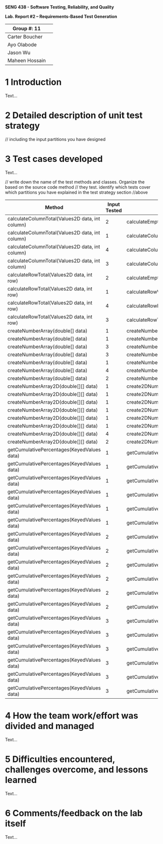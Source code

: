 **SENG 438 - Software Testing, Reliability, and Quality**

**Lab. Report \#2 – Requirements-Based Test Generation**

| Group \#: 11   |     |
| -------------- | --- |
| Carter Boucher                |   
| Ayo Olabode              |   
| Jason Wu               |   
| Maheen Hossain                |   

# 1 Introduction

Text…

# 2 Detailed description of unit test strategy

// including the input partitions you have designed

# 3 Test cases developed

Text…

// write down the name of the test methods and classes. Organize the based on
the source code method // they test. identify which tests cover which partitions
you have explained in the test strategy section //above

| Method                                          | Input Tested | Test Name                                   | Result |
|-------------------------------------------------|--------------|---------------------------------------------|--------|
| calculateColumnTotal(Values2D data, int column) | 2            | calculateEmptyColumn()                      | P      |
| calculateColumnTotal(Values2D data, int column) | 1            | calculateColumnWithNull()                   | P      |
| calculateColumnTotal(Values2D data, int column) | 4            | calculateColumnRandomValues()               | P      |
| calculateColumnTotal(Values2D data, int column) | 3            | calculateColumnTotalWithNegitiveIntegers()  | F      |
| calculateRowTotal(Values2D data, int row)       | 2            | calculateEmptyRow()                         | P      |
| calculateRowTotal(Values2D data, int row)       | 1            | calculateRowWithNull()                      | P      |
| calculateRowTotal(Values2D data, int row)       | 4            | calculateRowRandomValues()                  | P      |
| calculateRowTotal(Values2D data, int row)       | 3            | calculateRowTotalWithNegitiveIntegers()     | F      |
| createNumberArray(double[] data)                | 1            | createNumberArrayZero()                     | F      |
| createNumberArray(double[] data)                | 1            | createNumberArrayOneElement()               | F      |
| createNumberArray(double[] data)                | 3            | createNumberArrayTwoElements()              | F      |
| createNumberArray(double[] data)                | 3            | createNumberArrayThreeElements()            | F      |
| createNumberArray(double[] data)                | 1            | createNumberArrayEmpty()                    | P      |
| createNumberArray(double[] data)                | 4            | createNumberArrayNull()                     | P      |
| createNumberArray(double[] data)                | 2            | createNumberArrayMinMax()                   | F      |
| createNumberArray2D(double[][] data)            | 1            | create2DNumberArrayZero()                   | F      |
| createNumberArray2D(double[][] data)            | 1            | create2DNumberArrayOneElement()             | F      |
| createNumberArray2D(double[][] data)            | 1            | create2DNumberArrayTwoElements()            | F      |
| createNumberArray2D(double[][] data)            | 1            | create2DNumberArrayEmpty()                  | P      |
| createNumberArray2D(double[][] data)            | 1            | create2DNumberArrayEmptyFirst()             | F      |
| createNumberArray2D(double[][] data)            | 1            | create2DNumberArrayEmptySecond()            | F      |
| createNumberArray2D(double[][] data)            | 4            | create2DNumberArrayNull()                   | P      |
| createNumberArray2D(double[][] data)            | 2            | create2DNumberArrayMinMax()                 | F      |
| getCumulativePercentages(KeyedValues data)      | 1            | getCumulativePercentagesItemCountPos()      | P      |
| getCumulativePercentages(KeyedValues data)      | 1            | getCumulativePercentagesTotalPos()          | P      |
| getCumulativePercentages(KeyedValues data)      | 1            | getCumulativePercentagesValuesWithKeyPos()  | P      |
| getCumulativePercentages(KeyedValues data)      | 1            | getCumulativePercentagesIndexWithKeyPos()   | P      |
| getCumulativePercentages(KeyedValues data)      | 1            | getCumulativePercentagesKeyWithIndexPos()   | P      |
| getCumulativePercentages(KeyedValues data)      | 1            | getCumulativePercentagesWithValuePos()      | F      |
| getCumulativePercentages(KeyedValues data)      | 2            | getCumulativePercentagesItemCountNeg()      | P      |
| getCumulativePercentages(KeyedValues data)      | 2            | getCumulativePercentagesTotalNeg()          | P      |
| getCumulativePercentages(KeyedValues data)      | 2            | getCumulativePercentagesValuesWithKeyNeg()  | P      |
| getCumulativePercentages(KeyedValues data)      | 2            | getCumulativePercentagesIndexWithKeyNeg()   | P      |
| getCumulativePercentages(KeyedValues data)      | 2            | getCumulativePercentagesKeyWithIndexNeg()   | P      |
| getCumulativePercentages(KeyedValues data)      | 2            | getCumulativePercentagesWithValueNeg()      | F      |
| getCumulativePercentages(KeyedValues data)      | 3            | getCumulativePercentagesItemCountNull()     | P      |
| getCumulativePercentages(KeyedValues data)      | 3            | getCumulativePercentagesTotalNull()         | P      |
| getCumulativePercentages(KeyedValues data)      | 3            | getCumulativePercentagesValuesWithKeyNull() | P      |
| getCumulativePercentages(KeyedValues data)      | 3            | getCumulativePercentagesIndexWithKeyNull()  | P      |
| getCumulativePercentages(KeyedValues data)      | 3            | getCumulativePercentagesKeyWithIndexNull()  | P      |
| getCumulativePercentages(KeyedValues data)      | 3            | getCumulativePercentagesWithValueNull()     | F      |

# 4 How the team work/effort was divided and managed

Text…

# 5 Difficulties encountered, challenges overcome, and lessons learned

Text…

# 6 Comments/feedback on the lab itself

Text…
